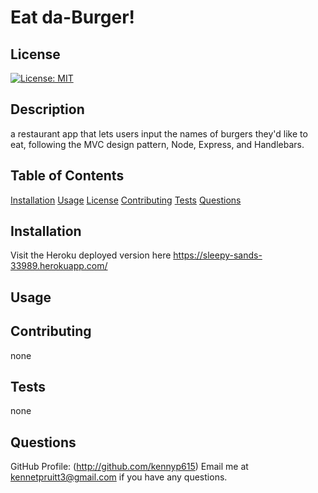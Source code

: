 # Eat da-Burger!

  ## License
  [![License: MIT](https://img.shields.io/badge/License-MIT-yellow.svg)](https://opensource.org/licenses/MIT)
  
  ## Description
  a restaurant app that lets users input the names of burgers they'd like to eat, following the MVC design pattern, Node, Express, and Handlebars.

  ## Table of Contents
  [Installation](#Installation)
  [Usage](#Usage)
  [License](#License)
  [Contributing](#Contributing)
  [Tests](#Tests)
  [Questions](#Questions)

  ## Installation
  Visit the Heroku deployed version here https://sleepy-sands-33989.herokuapp.com/

  ## Usage
  

  ## Contributing
  none

  ## Tests
  none

  ## Questions 
  GitHub Profile: (http://github.com/kennyp615)
  Email me at kennetpruitt3@gmail.com if you have any questions.
  